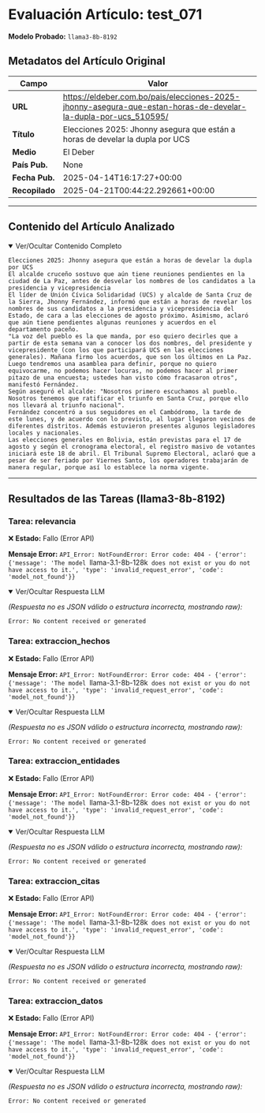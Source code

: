 # Evaluación Artículo: test_071
**Modelo Probado:** `llama3-8b-8192`

## Metadatos del Artículo Original

| Campo          | Valor                                      |
|----------------|--------------------------------------------|
| **URL**        | https://eldeber.com.bo/pais/elecciones-2025-jhonny-asegura-que-estan-horas-de-develar-la-dupla-por-ucs_510595/           |
| **Título**     | Elecciones 2025: Jhonny asegura que están a horas de develar la dupla por UCS       |
| **Medio**      | El Deber         |
| **País Pub.**  | None |
| **Fecha Pub.** | 2025-04-14T16:17:27+00:00 |
| **Recopilado** | 2025-04-21T00:44:22.292661+00:00 |

---

## Contenido del Artículo Analizado

<details open>
<summary>Ver/Ocultar Contenido Completo</summary>

```text
Elecciones 2025: Jhonny asegura que están a horas de develar la dupla por UCS
El alcalde cruceño sostuvo que aún tiene reuniones pendientes en la ciudad de La Paz, antes de desvelar los nombres de los candidatos a la presidencia y vicepresidencia
El líder de Unión Cívica Solidaridad (UCS) y alcalde de Santa Cruz de la Sierra, Jhonny Fernández, informó que están a horas de revelar los nombres de sus candidatos a la presidencia y vicepresidencia del Estado, de cara a las elecciones de agosto próximo. Asimismo, aclaró que aún tiene pendientes algunas reuniones y acuerdos en el departamento paceño.
"La voz del pueblo es la que manda, por eso quiero decirles que a partir de esta semana van a conocer los dos nombres, del presidente y vicepresidente (con los que participará UCS en las elecciones generales). Mañana firmo los acuerdos, que son los últimos en La Paz. Luego tendremos una asamblea para definir, porque no quiero equivocarme, no podemos hacer locuras, no podemos hacer al primer pitazo de una encuesta; ustedes han visto cómo fracasaron otros", manifestó Fernández.
Según aseguró el alcalde: "Nosotros primero escuchamos al pueblo. Nosotros tenemos que ratificar el triunfo en Santa Cruz, porque ello nos llevará al triunfo nacional".
Fernández concentró a sus seguidores en el Cambódromo, la tarde de este lunes, y de acuerdo con lo previsto, al lugar llegaron vecinos de diferentes distritos. Además estuvieron presentes algunos legisladores locales y nacionales.
Las elecciones generales en Bolivia, están previstas para el 17 de agosto y según el cronograma electoral, el registro masivo de votantes iniciará este 18 de abril. El Tribunal Supremo Electoral, aclaró que a pesar de ser feriado por Viernes Santo, los operadores trabajarán de manera regular, porque así lo establece la norma vigente.
```
</details>

---

## Resultados de las Tareas (llama3-8b-8192)

### Tarea: relevancia

❌ **Estado:** Fallo (Error API)

   **Mensaje Error:** `API_Error: NotFoundError: Error code: 404 - {'error': {'message': 'The model `llama-3.1-8b-128k` does not exist or you do not have access to it.', 'type': 'invalid_request_error', 'code': 'model_not_found'}}`


<details open>
<summary>Ver/Ocultar Respuesta LLM</summary>

_(Respuesta no es JSON válido o estructura incorrecta, mostrando raw):_
```
Error: No content received or generated
```
</details>


### Tarea: extraccion_hechos

❌ **Estado:** Fallo (Error API)

   **Mensaje Error:** `API_Error: NotFoundError: Error code: 404 - {'error': {'message': 'The model `llama-3.1-8b-128k` does not exist or you do not have access to it.', 'type': 'invalid_request_error', 'code': 'model_not_found'}}`


<details open>
<summary>Ver/Ocultar Respuesta LLM</summary>

_(Respuesta no es JSON válido o estructura incorrecta, mostrando raw):_
```
Error: No content received or generated
```
</details>


### Tarea: extraccion_entidades

❌ **Estado:** Fallo (Error API)

   **Mensaje Error:** `API_Error: NotFoundError: Error code: 404 - {'error': {'message': 'The model `llama-3.1-8b-128k` does not exist or you do not have access to it.', 'type': 'invalid_request_error', 'code': 'model_not_found'}}`


<details open>
<summary>Ver/Ocultar Respuesta LLM</summary>

_(Respuesta no es JSON válido o estructura incorrecta, mostrando raw):_
```
Error: No content received or generated
```
</details>


### Tarea: extraccion_citas

❌ **Estado:** Fallo (Error API)

   **Mensaje Error:** `API_Error: NotFoundError: Error code: 404 - {'error': {'message': 'The model `llama-3.1-8b-128k` does not exist or you do not have access to it.', 'type': 'invalid_request_error', 'code': 'model_not_found'}}`


<details open>
<summary>Ver/Ocultar Respuesta LLM</summary>

_(Respuesta no es JSON válido o estructura incorrecta, mostrando raw):_
```
Error: No content received or generated
```
</details>


### Tarea: extraccion_datos

❌ **Estado:** Fallo (Error API)

   **Mensaje Error:** `API_Error: NotFoundError: Error code: 404 - {'error': {'message': 'The model `llama-3.1-8b-128k` does not exist or you do not have access to it.', 'type': 'invalid_request_error', 'code': 'model_not_found'}}`


<details open>
<summary>Ver/Ocultar Respuesta LLM</summary>

_(Respuesta no es JSON válido o estructura incorrecta, mostrando raw):_
```
Error: No content received or generated
```
</details>
